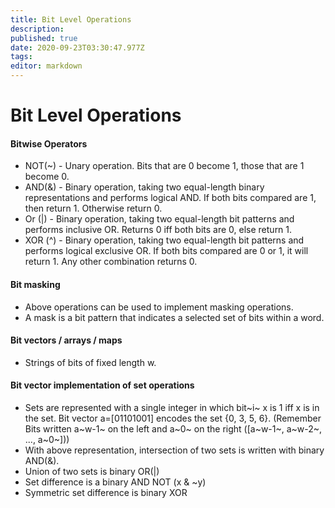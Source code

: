 ```yaml
---
title: Bit Level Operations
description: 
published: true
date: 2020-09-23T03:30:47.977Z
tags: 
editor: markdown
---
```


# Bit Level Operations


#### Bitwise Operators

* NOT(~) - Unary operation. Bits that are 0 become 1, those that are 1 become 0.
* AND(&) - Binary operation, taking two equal-length binary representations and performs logical AND. If both bits compared are 1, then return 1. Otherwise return 0. 
* Or (|) - Binary operation, taking two equal-length bit patterns and performs inclusive OR. Returns 0 iff both bits are 0, else return 1.
* XOR (^) - Binary operation, taking two equal-length bit patterns and performs logical exclusive OR. If both bits compared are 0 or 1, it will return 1. Any other combination returns 0.
#### Bit masking
* Above operations can be used to implement masking operations. 
* A mask is a bit pattern that indicates a selected set of bits within a word.

#### Bit vectors / arrays / maps
* Strings of bits of fixed length w.  

#### Bit vector implementation of set operations
* Sets are represented with a single integer in which bit~i~ x is 1 iff x is in the set. Bit vector a=[01101001] encodes the set {0, 3, 5, 6}. (Remember Bits written a~w-1~ on the left and a~0~ on the right ([a~w-1~, a~w-2~, ..., a~0~]))
* With above representation, intersection of two sets is written with binary AND(&).
* Union of two sets is binary OR(|)
* Set difference is a binary AND NOT (x & ~y)
* Symmetric set difference is binary XOR

